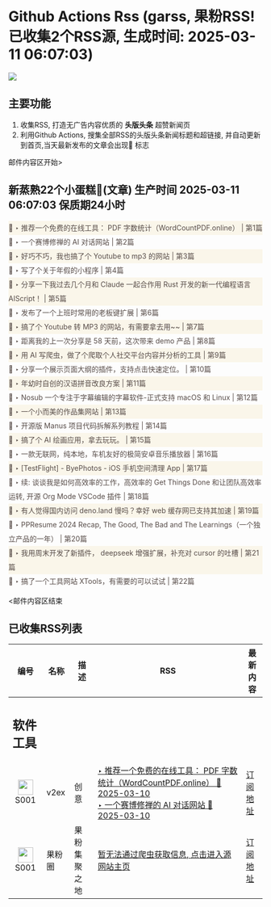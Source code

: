 # Github Actions Rss (garss, 果粉RSS! 已收集2个RSS源, 生成时间: 2025-03-11 06:07:03)

![](https://cdn.jsdelivr.net/gh/xinkeji/garss/_media/ga-rss.png)



## 主要功能
1. 收集RSS, 打造无广告内容优质的 **头版头条** 超赞新闻页
2. 利用Github Actions, 搜集全部RSS的头版头条新闻标题和超链接, 并自动更新到首页,当天最新发布的文章会出现🌈 标志

邮件内容区开始>
<h2>新蒸熟22个小蛋糕🍰(文章) 生产时间 2025-03-11 06:07:03 保质期24小时</h2>

<div style='line-height:3;background-color:#FAF6EA;' ><a href='https://www.v2ex.com/t/1117403#reply1' style="line-height:2;text-decoration:none;display:block;color:#584D49;">🌈 ‣ 推荐一个免费的在线工具： PDF 字数统计（WordCountPDF.online） | 第1篇</a></div><div style='line-height:3;' ><a href='https://www.v2ex.com/t/1117366#reply4' style="line-height:2;text-decoration:none;display:block;color:#584D49;">🌈 ‣ 一个赛博修禅的 AI 对话网站 | 第2篇</a></div><div style='line-height:3;background-color:#FAF6EA;' ><a href='https://www.v2ex.com/t/1117347#reply4' style="line-height:2;text-decoration:none;display:block;color:#584D49;">🌈 ‣ 好巧不巧，我也搞了个 Youtube to mp3 的网站 | 第3篇</a></div><div style='line-height:3;' ><a href='https://www.v2ex.com/t/1117388#reply0' style="line-height:2;text-decoration:none;display:block;color:#584D49;">🌈 ‣ 写了个关于年假的小程序 | 第4篇</a></div><div style='line-height:3;background-color:#FAF6EA;' ><a href='https://www.v2ex.com/t/1117270#reply6' style="line-height:2;text-decoration:none;display:block;color:#584D49;">🌈 ‣ 分享一下我过去几个月和 Claude 一起合作用 Rust 开发的新一代编程语言 AIScript！ | 第5篇</a></div><div style='line-height:3;' ><a href='https://www.v2ex.com/t/1117376#reply0' style="line-height:2;text-decoration:none;display:block;color:#584D49;">🌈 ‣ 发布了一个上班时常用的老板键扩展 | 第6篇</a></div><div style='line-height:3;background-color:#FAF6EA;' ><a href='https://www.v2ex.com/t/1117158#reply18' style="line-height:2;text-decoration:none;display:block;color:#584D49;">🌈 ‣ 搞了个 Youtube 转 MP3 的网站，有需要拿去用~~ | 第7篇</a></div><div style='line-height:3;' ><a href='https://www.v2ex.com/t/1117344#reply0' style="line-height:2;text-decoration:none;display:block;color:#584D49;">🌈 ‣ 距离我的上一次分享是 58 天前，这次带来 demo 产品 | 第8篇</a></div><div style='line-height:3;background-color:#FAF6EA;' ><a href='https://www.v2ex.com/t/1117315#reply4' style="line-height:2;text-decoration:none;display:block;color:#584D49;">🌈 ‣ 用 AI 写爬虫，做了个爬取个人社交平台内容并分析的工具 | 第9篇</a></div><div style='line-height:3;' ><a href='https://www.v2ex.com/t/1117302#reply0' style="line-height:2;text-decoration:none;display:block;color:#584D49;">🌈 ‣ 分享一个展示页面大纲的插件，支持点击快速定位。 | 第10篇</a></div><div style='line-height:3;background-color:#FAF6EA;' ><a href='https://www.v2ex.com/t/1117215#reply10' style="line-height:2;text-decoration:none;display:block;color:#584D49;">🌈 ‣ 年幼时自创的汉语拼音改良方案 | 第11篇</a></div><div style='line-height:3;' ><a href='https://www.v2ex.com/t/1117241#reply1' style="line-height:2;text-decoration:none;display:block;color:#584D49;">🌈 ‣ Nosub 一个专注于字幕编辑的字幕软件-正式支持 macOS 和 Linux | 第12篇</a></div><div style='line-height:3;background-color:#FAF6EA;' ><a href='https://www.v2ex.com/t/1117227#reply2' style="line-height:2;text-decoration:none;display:block;color:#584D49;">🌈 ‣ 一个小而美的作品集网站 | 第13篇</a></div><div style='line-height:3;' ><a href='https://www.v2ex.com/t/1117167#reply11' style="line-height:2;text-decoration:none;display:block;color:#584D49;">🌈 ‣ 开源版 Manus 项目代码拆解系列教程 | 第14篇</a></div><div style='line-height:3;background-color:#FAF6EA;' ><a href='https://www.v2ex.com/t/1117122#reply22' style="line-height:2;text-decoration:none;display:block;color:#584D49;">🌈 ‣ 搞了个 AI 绘画应用，拿去玩玩。 | 第15篇</a></div><div style='line-height:3;' ><a href='https://www.v2ex.com/t/1117189#reply2' style="line-height:2;text-decoration:none;display:block;color:#584D49;">🌈 ‣ 一款无联网，纯本地，车机友好的极简安卓音乐播放器 | 第16篇</a></div><div style='line-height:3;background-color:#FAF6EA;' ><a href='https://www.v2ex.com/t/1117205#reply0' style="line-height:2;text-decoration:none;display:block;color:#584D49;">🌈 ‣ [TestFlight] - ByePhotos - iOS 手机空间清理 App | 第17篇</a></div><div style='line-height:3;' ><a href='https://www.v2ex.com/t/1117132#reply3' style="line-height:2;text-decoration:none;display:block;color:#584D49;">🌈 ‣ 续: 谈谈我是如何高效率的工作，高效率的 Get Things Done 和让团队高效率运转, 开源 Org Mode VSCode 插件 | 第18篇</a></div><div style='line-height:3;background-color:#FAF6EA;' ><a href='https://www.v2ex.com/t/1117157#reply0' style="line-height:2;text-decoration:none;display:block;color:#584D49;">🌈 ‣ 有人觉得国内访问 deno.land 慢吗？幸好 web 缓存网已支持其加速 | 第19篇</a></div><div style='line-height:3;' ><a href='https://www.v2ex.com/t/1117138#reply2' style="line-height:2;text-decoration:none;display:block;color:#584D49;">🌈 ‣ PPResume 2024 Recap, The Good, The Bad and The Learnings（一个独立产品的一年） | 第20篇</a></div><div style='line-height:3;background-color:#FAF6EA;' ><a href='https://www.v2ex.com/t/1117367#reply2' style="line-height:2;text-decoration:none;display:block;color:#584D49;">🌈 ‣ 我用周末开发了新插件， deepseek 增强扩展，补充对 cursor 的吐槽 | 第21篇</a></div><div style='line-height:3;' ><a href='https://www.v2ex.com/t/1117199#reply0' style="line-height:2;text-decoration:none;display:block;color:#584D49;">🌈 ‣ 搞了一个工具网站 XTools，有需要的可以试试 | 第22篇</a></div>

<邮件内容区结束

## 已收集RSS列表

| 编号 | 名称 | 描述 | RSS | 最新内容 |
| --- | --- | --- | --- | --- |
| <h2 id="软件工具">软件工具</h2> |  |   |  |  |
| <div id="S001" style="text-align: center;"><img src="https://cdn.jsdelivr.net/gh/zhaoolee/garss/_media/favicon/S001.png" width="30px" style="width:30px;height: auto;"/><br><span>S001</span></div> | v2ex | 创意 | [‣ 推荐一个免费的在线工具： PDF 字数统计（WordCountPDF.online） 🌈 2025-03-10](https://www.v2ex.com/t/1117403#reply1)<br/>[‣ 一个赛博修禅的 AI 对话网站 🌈 2025-03-10](https://www.v2ex.com/t/1117366#reply4) | [订阅地址](https://www.v2ex.com/feed/tab/creative.xml) |
| <div id="S001" style="text-align: center;"><img src="https://cdn.jsdelivr.net/gh/zhaoolee/garss/_media/favicon/S001.png" width="30px" style="width:30px;height: auto;"/><br><span>S001</span></div> | 果粉圈 | 果粉集聚之地 | [暂无法通过爬虫获取信息, 点击进入源网站主页](https://g0f.cn) | [订阅地址](https://g0f.cn/rss.xml) |



